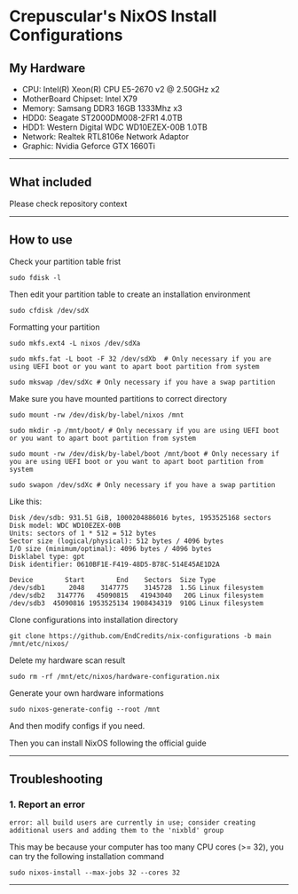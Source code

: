# Crepuscular's NixOS Install Configurations

## My Hardware
 - CPU: Intel(R) Xeon(R) CPU E5-2670 v2 @ 2.50GHz x2
 - MotherBoard Chipset: Intel X79
 - Memory: Samsang DDR3 16GB 1333Mhz x3
 - HDD0: Seagate ST2000DM008-2FR1 4.0TB
 - HDD1: Western Digital WDC WD10EZEX-00B 1.0TB
 - Network: Realtek RTL8106e Network Adaptor
 - Graphic: Nvidia Geforce GTX 1660Ti

---

## What included

Please check repository context

---

## How to use

Check your partition table frist

```
sudo fdisk -l
```

Then edit your partition table to create an installation environment

```
sudo cfdisk /dev/sdX
```

Formatting your partition

```
sudo mkfs.ext4 -L nixos /dev/sdXa

sudo mkfs.fat -L boot -F 32 /dev/sdXb  # Only necessary if you are using UEFI boot or you want to apart boot partition from system

sudo mkswap /dev/sdXc # Only necessary if you have a swap partition
```

Make sure you have mounted partitions to correct directory

```
sudo mount -rw /dev/disk/by-label/nixos /mnt

sudo mkdir -p /mnt/boot/ # Only necessary if you are using UEFI boot or you want to apart boot partition from system

sudo mount -rw /dev/disk/by-label/boot /mnt/boot # Only necessary if you are using UEFI boot or you want to apart boot partition from system

sudo swapon /dev/sdXc # Only necessary if you have a swap partition
```

Like this:

```
Disk /dev/sdb: 931.51 GiB, 1000204886016 bytes, 1953525168 sectors
Disk model: WDC WD10EZEX-00B
Units: sectors of 1 * 512 = 512 bytes
Sector size (logical/physical): 512 bytes / 4096 bytes
I/O size (minimum/optimal): 4096 bytes / 4096 bytes
Disklabel type: gpt
Disk identifier: 0610BF1E-F419-48D5-B78C-514E45AE1D2A

Device        Start        End    Sectors  Size Type
/dev/sdb1      2048    3147775    3145728  1.5G Linux filesystem
/dev/sdb2   3147776   45090815   41943040   20G Linux filesystem
/dev/sdb3  45090816 1953525134 1908434319  910G Linux filesystem
```

Clone configurations into installation directory

```
git clone https://github.com/EndCredits/nix-configurations -b main /mnt/etc/nixos/
```

Delete my hardware scan result

```
sudo rm -rf /mnt/etc/nixos/hardware-configuration.nix
```

Generate your own hardware informations

```
sudo nixos-generate-config --root /mnt
```

And then modify configs if you need.

Then you can install NixOS following the official guide

---

## Troubleshooting

### 1. Report an error 

```
error: all build users are currently in use; consider creating additional users and adding them to the 'nixbld' group
```

This may be because your computer has too many CPU cores (>= 32), you can try the following installation command

```
sudo nixos-install --max-jobs 32 --cores 32
```
---